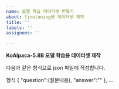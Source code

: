 ```yaml
---
name: 모델 학습 데이터셋 만들기
about: finetuning용 데이터셋 제작
title: ''
labels: ''
assignees: ''

---
```


**KoAlpaca-5.8B 모델 학습용 데이터셋 제작**

다음과 같은 형식으로 json 파일에 작성합니다.

형식
{
"question":(질문내용),
"answer":""
},
...
